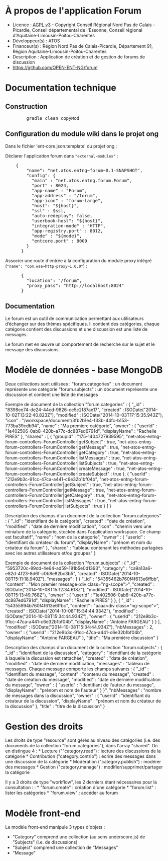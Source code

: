# À propos de l'application Forum

* Licence : [AGPL v3](http://www.gnu.org/licenses/agpl.txt) - Copyright Conseil Régional Nord Pas de Calais - Picardie, Conseil départemental de l'Essonne, Conseil régional d'Aquitaine-Limousin-Poitou-Charentes
* Développeur(s) : ATOS
* Financeur(s) : Région Nord Pas de Calais-Picardie,  Département 91, Région Aquitaine-Limousin-Poitou-Charentes
* Description : Application de création et de gestion de forums de discussion
* https://github.com/OPEN-ENT-NG/forum

# Documentation technique
## Construction

<pre>
		gradle clean copyMod
</pre>


## Configuration du module wiki dans le projet ong

Dans le fichier 'ent-core.json.template' du projet ong :

Déclarer l'application forum dans `"external-modules"` :
<pre>
    {
		"name": "net.atos.entng~forum~0.1-SNAPSHOT",
		"config": {
		  "main" : "net.atos.entng.forum.Forum",
		  "port" : 8024,
		  "app-name" : "Forum",
		  "app-address" : "/forum",
		  "app-icon" : "forum-large",
		  "host": "${host}",
		  "ssl" : $ssl,
		  "auto-redeploy": false,
		  "userbook-host": "${host}",
		  "integration-mode" : "HTTP",
		  "app-registry.port" : 8012,
		  "mode" : "${mode}",
		  "entcore.port" : 8009
		}
	  }
</pre>

Associer une route d'entrée à la configuration du module proxy intégré (`"name": "com.wse~http-proxy~1.0.0"`) :
<pre>
      {
        "location": "/forum",
        "proxy_pass": "http://localhost:8024"
      }
</pre>


## Documentation
Le forum est un outil de communication permettant aux utilisateurs d’échanger sur des thèmes spécifiques. Il contient des catégories, chaque catégorie contient des discussions et une discussion est une liste de messages.

Le forum met en œuvre un comportement de recherche sur le sujet et le message des discussions.

# Modèle de données - base MongoDB
Deux collections sont utilisées : 
	"forum.categories" : un document représente une catégorie
	"forum.subjects" : un document représente une discussion et contient une liste de messages

Exemple de document de la collection "forum.categories" :
	{
		"_id" : "8398ee74-de24-44cd-9826-ce5c2f87ae17",
		"created" : ISODate("2014-10-02T13:22:40.823Z"),
		"modified" : ISODate("2014-10-03T17:15:35.943Z"),
		"icon" : "/workspace/document/3fb2b1e4-f33b-44fc-b153-773ba39cdb94",
		"name" : "Ma première catégorie",
		"owner" : {
			"userId" : "1e402506-0ab8-420b-a77c-dc887ed6791d",
			"displayName" : "Rachelle PIRES"
		},
		"shared" : [
			{
				"groupId" : "175-1404727939595",
				"net-atos-entng-forum-controllers-ForumController|getSubject" : true,
				"net-atos-entng-forum-controllers-ForumController|getMessage" : true,
				"net-atos-entng-forum-controllers-ForumController|getCategory" : true,
				"net-atos-entng-forum-controllers-ForumController|listMessages" : true,
				"net-atos-entng-forum-controllers-ForumController|listSubjects" : true,
				"net-atos-entng-forum-controllers-ForumController|createMessage" : true,
				"net-atos-entng-forum-controllers-ForumController|createSubject" : true
			},
			{
				"userId" : "212e9b3c-91cc-47ca-a441-c6e32b1bf04b",
				"net-atos-entng-forum-controllers-ForumController|getSubject" : true,
				"net-atos-entng-forum-controllers-ForumController|getMessage" : true,
				"net-atos-entng-forum-controllers-ForumController|getCategory" : true,
				"net-atos-entng-forum-controllers-ForumController|listMessages" : true,
				"net-atos-entng-forum-controllers-ForumController|listSubjects" : true
			}
		]
	}

Description des champs d'un document de la collection "forum.categories" :
	{
		"_id" : "identifiant de la catégorie",
		"created" : "date de création",
		"modified" : "date de dernière modification",
		"icon" : "chemin vers une miniature de la catégorie, stockée dans l'application workspace. Ce champ est facultatif",
		"name" : "nom de la catégorie",
		"owner" : {
			"userId" : "identifiant du créateur du forum",
			"displayName" : "prénom et nom du créateur du forum"
		},
		"shared" : "tableau contenant les méthodes partagées avec les autres utilisateurs et/ou groupes"
	}


Exemple de document de la collection "forum.subjects" :
	{
		"_id" : "5953720c-89dd-4e64-ad59-181b5e0d1393",
		"category" : "ca9a13a6-e82d-4f23-8d6f-c0b8e82bc3b5",
		"created" : ISODate("2014-10-08T15:11:18.940Z"),
		"messages" : [
			{
				"_id" : "54355462b760f4f613e6ffbb",
				"content" : "Mon premier message<div class=\"ng-scope\"></div>",
				"created" : ISODate("2014-10-08T15:12:34.618Z"),
				"modified" : ISODate("2014-10-08T15:13:49.768Z"),
				"owner" : {
					"userId" : "1e402506-0ab8-420b-a77c-dc887ed6791d",
					"displayName" : "Rachelle PIRES"
				}
			},
			{
				"_id" : "54355994b760f4f613e6ffbc",
				"content" : "aaaa<div class=\"ng-scope\"></div>",
				"created" : ISODate("2014-10-08T15:34:44.934Z"),
				"modified" : ISODate("2014-10-08T15:34:44.934Z"),
				"owner" : {
					"userId" : "212e9b3c-91cc-47ca-a441-c6e32b1bf04b",
					"displayName" : "Antoine FARGEAU"
				}
			}
		],
		"modified" : ISODate("2014-10-08T15:34:44.934Z"),
		"nbMessages" : 2,
		"owner" : {
			"userId" : "212e9b3c-91cc-47ca-a441-c6e32b1bf04b",
			"displayName" : "Antoine FARGEAU"
		},
		"title" : "Ma première discussion"
	}


Description des champs d'un document de la collection "forum.subjects" :
	{
		"_id" : "identifiant de la discussion",
		"category" : "identifiant de la catégorie à laquelle la discussion est rattachée",
		"created" : "date de création",
		"modified" : "date de dernière modification,
		"messages" : "tableau de messages. Chaque message comporte les champs suivants : 
			{
				"_id" : "identifiant du message",
				"content" : "contenu du message",
				"created" : "date de création du message",
				"modified" : "date de dernière modification du message",
				"owner" : {
					"userId" : "identifiant de l'auteur du message",
					"displayName" : "prénom et nom de l'auteur"
				}
			}",
		"nbMessages" : "nombre de messages dans la discussion",
		"owner" : {
			"userId" : "identifiant du créateur de la discussion",
			"displayName" : "prénom et nom du créateur de la discussion"
		},
		"title" : "titre de la discussion"
	}


# Gestion des droits
Les droits de type "resource" sont gérés au niveau des catégories (i.e. des documents de la collection "forum.categories"), dans l'array "shared".
On en distingue 4 :
	* Lecture (""category.read") : lecture des discussions de la catégorie
	* Contribution ("category.contrib") : écrire des messages dans une discussion de la catégorie
	* Modération ("category.publish") : modérer des messages
	* Gestion ("category.manage") : modifier/supprimer/partager la catégorie

Il y a 3 droits de type "workflow", les 2 derniers étant nécessaires pour la consultation : :
	* "forum.create" : création d'une catégorie
	* "forum.list" : lister les catégories
	* "forum.view" : accéder au forum


# Modèle front-end

Le modèle front-end manipule 3 types d'objets :
 * "Category" comprend une collection (au sens underscore.js) de "Subjects" (i.e. de discussions)
 * "Subject" comprend une collection de "Messages"
 * "Message"
